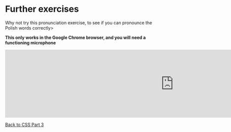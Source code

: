 <h1>Further exercises</h1>
<p>Why not try this pronunciation exercise, to see if you can pronounce the Polish words correctly></p>
<p><strong>This only works in the Google Chrome browser, and you will need a functioning microphone</strong></p>

<iframe src="https://h5p.org/h5p/embed/357523" width="1090" height="221" frameborder="0" allowfullscreen="allowfullscreen"></iframe><script src="https://h5p.org/sites/all/modules/h5p/library/js/h5p-resizer.js" charset="UTF-8"></script>

<a style="float:left;" href="css-part-3.html" class="btn2">Back to CSS Part 3</a>
</p>
<p style="clear:both;"></p>
